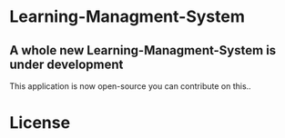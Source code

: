 # Learning-Managment-System
## A whole new Learning-Managment-System is under development

This application is now open-source you can contribute on this..
















# License
